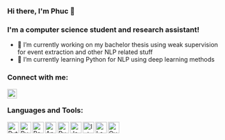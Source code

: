### Hi there, I'm Phuc 👋

### I'm a computer science student and research assistant!
- 🔭 I’m currently working on my bachelor thesis using weak supervision for event extraction and other NLP related stuff
- 🌱 I’m currently learning Python for NLP using deep learning methods
<!-- 
- 👯 I’m looking to collaborate on ...
- 🤔 I’m looking for help with ...
- 💬 Ask me about ...
- 📫 How to reach me: ...
- 😄 Pronouns: ...
- ⚡ Fun fact: ...
-->

### Connect with me:

<!--
[<img align="left" alt="phucdev.com" width="22px" src="https://raw.githubusercontent.com/iconic/open-iconic/master/svg/globe.svg" />][website]
[<img align="left" alt="codeSTACKr | Twitter" width="22px" src="https://cdn.jsdelivr.net/npm/simple-icons@v3/icons/twitter.svg" />][twitter]
-->
[<img align="left" alt="Phuc | LinkedIn" width="22px" src="https://cdn.jsdelivr.net/npm/simple-icons@v3/icons/linkedin.svg" />][linkedin]

<br />

### Languages and Tools:

<img align="left" alt="Python" width="26px" src="https://cdn.jsdelivr.net/npm/simple-icons@v3/icons/python.svg" />
<img align="left" alt="PyCharm" width="26px" src="https://cdn.jsdelivr.net/npm/simple-icons@v3/icons/pycharm.svg" />
<img align="left" alt="Pandas" width="26px" src="https://cdn.jsdelivr.net/npm/simple-icons@v3/icons/pandas.svg" />
<img align="left" alt="Anaconda" width="26px" src="https://cdn.jsdelivr.net/npm/simple-icons@v3/icons/anaconda.svg" />
<img align="left" alt="PyTorch" width="26px" src="https://cdn.jsdelivr.net/npm/simple-icons@v3/icons/pytorch.svg" />
<img align="left" alt="Java" width="26px" src="https://cdn.jsdelivr.net/npm/simple-icons@v3/icons/java.svg" />
<img align="left" alt="IntelliJ" width="26px" src="https://cdn.jsdelivr.net/npm/simple-icons@v3/icons/intellijidea.svg" />
<img align="left" alt="LaTeX" width="26px" src="https://cdn.jsdelivr.net/npm/simple-icons@v3/icons/latex.svg" />
<img align="left" alt="Overleaf" width="26px" src="https://cdn.jsdelivr.net/npm/simple-icons@v3/icons/overleaf.svg" />
<!--<img align="left" alt="Scala" width="26px" src="https://cdn.jsdelivr.net/npm/simple-icons@v3/icons/scala.svg" />-->

<br />
<br />


<!-- 
<img align="left" alt="phucdev's Github Stats" src="https://github-readme-stats.vercel.app/api?username=phucdev&show_icons=true&hide_border=true" />
-->

[linkedin]: https://www.linkedin.com/in/phuc-tran-truong-589602103
<!--
[twitter]: https://twitter.com/codeSTACKr
[website]: https://phucdev.com
-->

